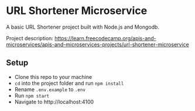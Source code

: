 # URL Shortener Microservice

A basic URL Shortener project built with Node.js and Mongodb.

Project description: https://learn.freecodecamp.org/apis-and-microservices/apis-and-microservices-projects/url-shortener-microservice

## Setup

- Clone this repo to your machine
- `cd` into the project folder and run `npm install`
- Rename `.env.example` to `.env`
- Run `npm start`
- Navigate to http://localhost:4100


